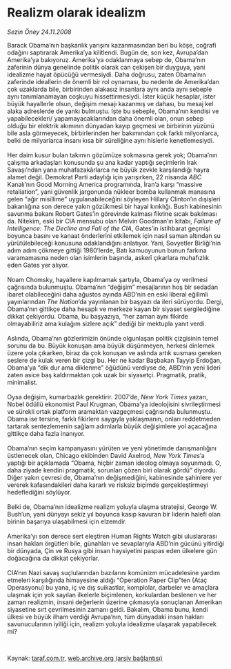 # Realizm olarak idealizm

*Sezin Öney 24.11.2008*

<div class="taraf_structure_2col_1zq">
<div class="margen_n">



 <p>Barack Obama’nın başkanlık yarışını kazanmasından beri bu köşe, coğrafi odağını saptırarak Amerika’ya kilitlendi. Bugün de, son kez, Avrupa’dan Amerika’ya bakıyoruz. Amerika’ya odaklanmaya sebep de, Obama’nın zaferinin dünya genelinde politik olarak can çekişen bir duyguya, yani idealizme hayat öpücüğü vermesiydi. Daha doğrusu, zaten Obama’nın zaferinde ideallerin de önemli bir rol oynaması, bu nedenle de Amerika’dan çok uzaklarda bile, birbirinden alakasız insanlara aynı anda aynı sebeple aynı tanımlanamayan coşkuyu hissettirmesiydi. İster küçük hesaplar, ister büyük hayallerle olsun, değişim mesajı kazanmış ve dahası, bu mesaj kel alaka adreslerde de yankı bulmuştu. İşte bu sebeple, Obama’nın kendisi ve yapabilecekleri/ yapamayacaklarından daha önemli olan, onun sebep olduğu bir elektrik akımının dünyadan kayıp geçmesi ve birbirinin yüzünü bile asla görmeyecek, birbirlerinden her bakımından çok farklı milyonlarca, belki de milyarlarca insanı kısa bir süreliğine aynı hislerle kenetlemesiydi. <br/><br/>Her daim kusur bulan takımın gözümüze sokmasına gerek yok; Obama’nın çalışma arkadaşları konusunda şu ana kadar yaptığı seçimlerin Irak Savaşı’ndan yana muhafazakârlarca ne büyük zevkle karşılandığı hayra alamet değil. Demokrat Parti adaylığı için yarışırken, 22 nisanda <i>ABC</i> Kanalı’nın Good Morning America programında, İran’a karşı “massive retaliation”, yani güvenlik jargonunda nükleer bomba kullanmak manasına gelen “ağır misillime” uygulanabileceğini söyleyen Hillary Clinton’ın dışişleri bakanlığına son derece yakın gözükmesi bir hayal kırıklığı. Bush kabinesinin savunma bakanı Robert Gates’in görevinde kalması fikrine sıcak bakılması da. Nitekim, eski bir CIA mensubu olan Melvin Goodman’ın kitabı, <i>Failure of Intelligence: The Decline and Fall of the CIA</i>, Gates’in istihbarat geçmişi boyunca basını ve kanaat önderlerini etkilemek için nasıl saman altından su yürütülebileceği konusuna odaklandığını anlatıyor. Yani, Sovyetler Birliği’nin adım adım çökmeye gittiği 1980’lerde, Batı kamuoyunun bunun farkına varamamasına neden olan isimlerin başında, askerî çıkarlara muhafızlık eden Gates yer alıyor. <br/><br/>Noam Chomsky, hayallere kapılmamak şartıyla, Obama’ya oy verilmesi çağrısında bulunmuştu. Obama’nın “değişim” mesajlarının hoş bir sedadan ibaret olabileceğini daha ağustos ayında ABD’nin en eski liberal eğilimli yayınlarından <i>The Nation</i>’da yayınlanan bir başyazı da ileri sürüyordu. Dergi, Obama’nın gittikçe daha hesaplı ve merkeze kayan bir siyaset sergilediğine dikkat çekiyordu. Obama, bu başyazıya, “her zaman aynı fikirde olmayabiliriz ama kulağım sizlere açık” dediği bir mektupla yanıt verdi. <br/><br/>Aslında, Obama’nın gözlerimizin önünde olgunlaşan politik çizgisinin temel sorunu da bu. Büyük konuşan ama büyük düşünmeyen, herkesi dinlemek üzere yola çıkarken, biraz da çok konuşan ve aslında artık susması gereken seslere de kulak veren bir çizgi bu. Her ne kadar Başbakan Tayyip Erdoğan, Obama’ya “dik dur ama diklenme” öğüdünü verdiyse de, ABD’nin yeni lideri zaten asice baş kaldırmaktan çok uzak bir siyasetçi. Pragmatik, pratik, minimalist. <br/><br/>Oysa değişim, kumarbazlık gerektirir. 2007’de, <i>New York Times</i> yazarı, Nobel ödüllü ekonomist Paul Krugman, Obama’ya ideolojisini sivrileştirmesi ve sürekli ortak platform aramaktan vazgeçmesi çağrısında bulunmuştu. Obama ise tersine, farklı fikirlere saygıyla yaklaşmanın, onları reddetmeden tartarak sentezlemenin sağlam adımlarla büyük değişimlere yol açacağına gittikçe daha fazla inanıyor. <br/><br/>Obama’nın seçim kampanyasını yürüten ve yeni yönetimde danışmanlığını üstlenecek olan, Chicago ekibinden David Axelrod, <i>New York Times</i>’a yaptığı bir açıklamada “Obama, hiçbir zaman ideolog olmaya soyunmadı. O, daha ziyade kendini pragmatik, sorunları çözen biri olarak gördü” diyordu. Diğer yakın çevresi de, Obama’nın değişmediğini, kabinesinde şahinlere yer vererek kafasındakileri daha kararlı ve risksiz biçimde gerçekleştirmeyi hedeflediğini söylüyor. <br/><br/>Belki de, Obama’nın idealizme realizm yoluyla ulaşma stratejisi, George W. Bush’un, yani dünyayı sekiz yıl boyunca kasıp kavuran bir liderin halefi olan birinin başarıya ulaşabilmesi için elzemdir. <br/><br/>Amerika’yı son derece sert eleştiren Human Rights Watch gibi uluslararası insan hakları örgütleri bile, günahları ve sevaplarıyla ABD’nin gücünü yitirdiği bir dünyada, Çin ve Rusya gibi insan haysiyetini paspas eden ülkelere gün doğacağına da dikkat çekiyorlar. <br/><br/>CIA’nın Nazi savaş suçlularından bazılarını komünizm mücadelesine yardım etmeleri karşılığında himayesine aldığı “Operation Paper Clip”ten (Ataç Operasyonu) bu yana, iç ve dış suikastlar, komplolar, darbeler ve amaçlara ulaşmak için yok sayılan ilkelerle biçimlenen, korkulardan beslenen ve her zaman realizmin, insani değerlerin üzerine çıkmasıyla sonuçlanan Amerikan siyasetine sırt çevrilmesinin zamanı geldi. Bakalım, Obama bunu, kendi ülkesi ve büyük ilham verdiği Avrupa’nın, tüm dünyadaki insan hakları savunucularının iyiliği için, realizm yoluyla idealizme ulaşarak yapabilecek mi?</p>

<br/>


<div id="taraf_not">
</div>

</div>


</div>

Kaynak: [taraf.com.tr](http://taraf.com.tr:80/makale/2809.htm), [web.archive.org (arşiv bağlantısı)](http://web.archive.org/web/20090201101556/http://taraf.com.tr:80/makale/2809.htm)
